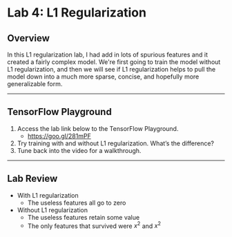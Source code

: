 # Lab 4: L1 Regularization

## Overview

In this L1 regularization lab, I had add in lots of spurious features and it created a fairly complex model. We're first going to train the model without L1 regularization, and then we will see if L1 regularization helps to pull the model down into a much more sparse, concise, and hopefully more generalizable form.

---
## TensorFlow Playground

1. Access the lab link below to the TensorFlow Playground.
    * https://goo.gl/281mPF
2. Try training with and without L1 regularization. What’s the difference?
3. Tune back into the video for a walkthrough.

---
## Lab Review

* With L1 regularization
    * The useless features all go to zero
* Without L1 regularization
    * The useless features retain some value
    * The only features that survived were $x^2$ and $x^2$